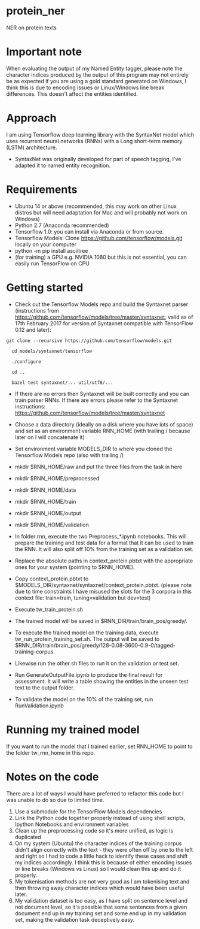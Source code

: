 # protein_ner
NER on protein texts

# Important note

When evaluating the output of my Named Entity tagger, please note the character indices produced by the output of this program may not entirely be as expected if you are using a gold standard generated on Windows, I think this is due to encoding issues or Linux/Windows line break differences. This doesn't affect the entities identified.

# Approach

I am using Tensorflow deep learning library with the SyntaxNet model which uses recurrent neural networks (RNNs) with a Long short-term memory (LSTM) architecture.
* SyntaxNet was originally developed for part of speech tagging, I've adapted it to named entity recognition.

# Requirements

* Ubuntu 14 or above (recommended, this may work on other Linux distros but will need adaptation for Mac and will probably not work on Windows)
* Python 2.7 (Anaconda recommended)
* Tensorflow 1.0: you can install via Anaconda or from source.
* Tensorflow Models: Clone https://github.com/tensorflow/models.git locally on your computer
* python -m pip install asciitree
* (for training) a GPU e.g. NVIDIA 1080 but this is not essential, you can easily run TensorFlow on CPU

# Getting started

* Check out the Tensorflow Models repo and build the Syntaxnet parser (instructions from https://github.com/tensorflow/models/tree/master/syntaxnet, valid as of 17th February 2017 for version of Syntaxnet compatible with TensorFlow 0.12 and later):
```
git clone --recursive https://github.com/tensorflow/models.git

  cd models/syntaxnet/tensorflow
  
  ./configure
  
  cd ..
  
  bazel test syntaxnet/... util/utf8/...
```
* If there are no errors then Syntaxnet will be built correctly and you can train parser RNNs. If there are errors please refer to the Syntaxnet instructions: https://github.com/tensorflow/models/tree/master/syntaxnet
* Choose a data directory (ideally on a disk where you have lots of space) and set as an environment variable RNN_HOME (with trailing / because later on I will concatenate it)
* Set environment variable MODELS_DIR to where you cloned the Tensorflow Models repo (also with trailing /)

* mkdir $RNN_HOME/raw and put the three files from the task in here
* mkdir $RNN_HOME/preprocessed
* mkdir $RNN_HOME/data
* mkdir $RNN_HOME/train 
* mkdir $RNN_HOME/output
* mkdir $RNN_HOME/validation
* In folder rnn, execute the two Preprocess_*.ipynb notebooks. This will prepare the training and test data for a format that it can be used to train the RNN. It will also split off 10% from the training set as a validation set.
* Replace the absolute paths in context_protein.pbtxt with the appropriate ones for your system (pointing to $RNN_HOME).
* Copy context_protein.pbtxt to $MODELS_DIR/syntaxnet/syntaxnet/context_protein.pbtxt. (please note due to time constraints I have misused the slots for the 3 corpora in this context file: train=train, tuning=validation but dev=test)
* Execute tw_train_protein.sh
* The trained model will be saved in $RNN_DIR/train/brain_pos/greedy/.
* To execute the trained model on the training data, execute tw_run_protein_training_set.sh. The output will be saved to $RNN_DIR/train/brain_pos/greedy/128-0.08-3600-0.9-0/tagged-training-corpus.
* Likewise run the other sh files to run it on the validation or test set.
* Run GenerateOutputFile.ipynb to produce the final result for assessment. It will write a table showing the entities in the unseen test text to the output folder.
* To validate the model on the 10% of the training set, run RunValidation.ipynb


# Running my trained model

If you want to run the model that I trained earlier, set RNN_HOME to point to the folder tw_rnn_home in this repo.

# Notes on the code

There are a lot of ways I would have preferred to refactor this code but I was unable to do so due to limited time.

1. Use a submodule for the TensorFlow Models dependencies
2. Link the Python code together properly instead of using shell scripts, Ipython Notebooks and environment variables
3. Clean up the preprocessing code so it's more unified, as logic is duplicated
4. On my system (Ubuntu) the character indices of the training corpus didn't align correctly with the text - they were often off by one to the left and right so I had to code a little hack to identify these cases and shift my indices accordingly. I think this is because of either encoding issues or line breaks (Windows vs Linux) so I would clean this up and do it properly.
5. My tokenisation methods are not very good as I am tokenising text and then throwing away character indices which would have been useful later.
6. My validation dataset is too easy, as I have split on sentence level and not document level, so it's possible that some sentences from a given document end up in my training set and some end up in my validation set, making the validation task deceptively easy.
